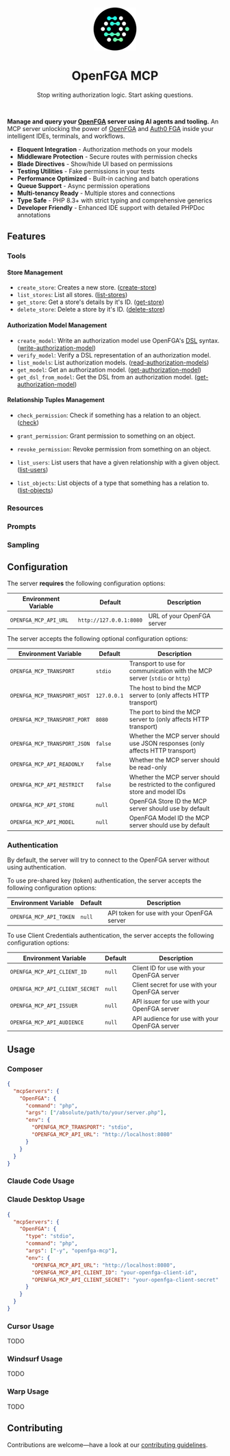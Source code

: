 <div align="center">
  <p><a href="https://openfga.dev"><img src=".github/openfga.png" width="100" /></a></p>

  <h1>OpenFGA MCP</h1>

  <p>Stop writing authorization logic. Start asking questions.</p>
</div>

<p><br /></p>

**Manage and query your [OpenFGA](https://openfga.dev/) server using AI agents and tooling.** An MCP server unlocking the power of [OpenFGA](https://openfga.dev/) and [Auth0 FGA](https://auth0.com/fine-grained-authorization) inside your intelligent IDEs, terminals, and workflows.

- **Eloquent Integration** - Authorization methods on your models
- **Middleware Protection** - Secure routes with permission checks
- **Blade Directives** - Show/hide UI based on permissions
- **Testing Utilities** - Fake permissions in your tests
- **Performance Optimized** - Built-in caching and batch operations
- **Queue Support** - Async permission operations
- **Multi-tenancy Ready** - Multiple stores and connections
- **Type Safe** - PHP 8.3+ with strict typing and comprehensive generics
- **Developer Friendly** - Enhanced IDE support with detailed PHPDoc annotations

## Features

### Tools

#### Store Management

- `create_store`: Creates a new store. ([create-store](https://openfga.dev/api/service#/Stores/CreateStore))
- `list_stores`: List all stores. ([list-stores](https://openfga.dev/api/service#/Stores/ListStores))
- `get_store`: Get a store's details by it's ID. ([get-store](https://openfga.dev/api/service#/Stores/GetStore))
- `delete_store`: Delete a store by it's ID. ([delete-store](https://openfga.dev/api/service#/Stores/DeleteStore))

#### Authorization Model Management

- `create_model`: Write an authorization model use OpenFGA's [DSL](https://openfga.dev/docs/configuration-language) syntax. ([write-authorization-model](https://openfga.dev/api/service#/Authorization%20Models/WriteAuthorizationModel))
- `verify_model`: Verify a DSL representation of an authorization model.
- `list_models`: List authorization models. ([read-authorization-models](https://openfga.dev/api/service#/Authorization%20Models/ReadAuthorizationModels))
- `get_model`: Get an authorization model. ([get-authorization-model](https://openfga.dev/api/service#/Authorization%20Models/ReadAuthorizationModel))
- `get_dsl_from_model`: Get the DSL from an authorization model. ([get-authorization-model](https://openfga.dev/api/service#/Authorization%20Models/ReadAuthorizationModel))

#### Relationship Tuples Management

- `check_permission`: Check if something has a relation to an object. ([check](https://openfga.dev/api/service#/Assertions/Check))
- `grant_permission`: Grant permission to something on an object.
- `revoke_permission`: Revoke permission from something on an object.

- `list_users`: List users that have a given relationship with a given object. ([list-users](https://openfga.dev/api/service#/Assertions/ListUsers))
- `list_objects`: List objects of a type that something has a relation to. ([list-objects](https://openfga.dev/api/service#/Assertions/ListObjects))

### Resources

### Prompts

### Sampling

## Configuration

The server **requires** the following configuration options:

| Environment Variable  | Default                 | Description                |
| --------------------- | ----------------------- | -------------------------- |
| `OPENFGA_MCP_API_URL` | `http://127.0.0.1:8080` | URL of your OpenFGA server |

The server accepts the following optional configuration options:

| Environment Variable         | Default     | Description                                                                       |
| ---------------------------- | ----------- | --------------------------------------------------------------------------------- |
| `OPENFGA_MCP_TRANSPORT`      | `stdio`     | Transport to use for communication with the MCP server (`stdio` or `http`)        |
| `OPENFGA_MCP_TRANSPORT_HOST` | `127.0.0.1` | The host to bind the MCP server to (only affects HTTP transport)                  |
| `OPENFGA_MCP_TRANSPORT_PORT` | `8080`      | The port to bind the MCP server to (only affects HTTP transport)                  |
| `OPENFGA_MCP_TRANSPORT_JSON` | `false`     | Whether the MCP server should use JSON responses (only affects HTTP transport)    |
| `OPENFGA_MCP_API_READONLY`   | `false`     | Whether the MCP server should be read-only                                        |
| `OPENFGA_MCP_API_RESTRICT`   | `false`     | Whether the MCP server should be restricted to the configured store and model IDs |
| `OPENFGA_MCP_API_STORE`      | `null`      | OpenFGA Store ID the MCP server should use by default                             |
| `OPENFGA_MCP_API_MODEL`      | `null`      | OpenFGA Model ID the MCP server should use by default                             |

### Authentication

By default, the server will try to connect to the OpenFGA server without using authentication.

To use pre-shared key (token) authentication, the server accepts the following configuration options:

| Environment Variable    | Default | Description                                |
| ----------------------- | ------- | ------------------------------------------ |
| `OPENFGA_MCP_API_TOKEN` | `null`  | API token for use with your OpenFGA server |

To use Client Credentials authentication, the server accepts the following configuration options:

| Environment Variable            | Default | Description                                    |
| ------------------------------- | ------- | ---------------------------------------------- |
| `OPENFGA_MCP_API_CLIENT_ID`     | `null`  | Client ID for use with your OpenFGA server     |
| `OPENFGA_MCP_API_CLIENT_SECRET` | `null`  | Client secret for use with your OpenFGA server |
| `OPENFGA_MCP_API_ISSUER`        | `null`  | API issuer for use with your OpenFGA server    |
| `OPENFGA_MCP_API_AUDIENCE`      | `null`  | API audience for use with your OpenFGA server  |

## Usage

### Composer

```json
{
  "mcpServers": {
    "OpenFGA": {
      "command": "php",
      "args": ["/absolute/path/to/your/server.php"],
      "env": {
        "OPENFGA_MCP_TRANSPORT": "stdio",
        "OPENFGA_MCP_API_URL": "http://localhost:8080"
      }
    }
  }
}
```

### Claude Code Usage

### Claude Desktop Usage

```json
{
  "mcpServers": {
    "OpenFGA": {
      "type": "stdio",
      "command": "php",
      "args": ["-y", "openfga-mcp"],
      "env": {
        "OPENFGA_MCP_API_URL": "http://localhost:8080",
        "OPENFGA_MCP_API_CLIENT_ID": "your-openfga-client-id",
        "OPENFGA_MCP_API_CLIENT_SECRET": "your-openfga-client-secret"
      }
    }
  }
}
```

### Cursor Usage

TODO

### Windsurf Usage

TODO

### Warp Usage

TODO

## Contributing

Contributions are welcome—have a look at our [contributing guidelines](.github/CONTRIBUTING.md).
